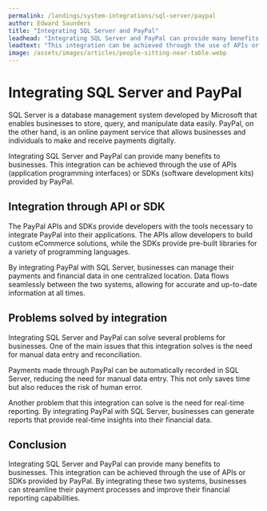 ```yaml
---
permalink: /landings/system-integrations/sql-server/paypal
author: Edward Saunders
title: "Integrating SQL Server and PayPal"
leadhead: "Integrating SQL Server and PayPal can provide many benefits to businesses"
leadtext: "This integration can be achieved through the use of APIs or SDKs provided by PayPal. By integrating these two systems, businesses can streamline their payment processes and improve their financial reporting capabilities."
image: /assets/images/articles/people-sitting-near-table.webp
---
```

<div class="arttext">    <h1>Integrating SQL Server and PayPal</h1>
    <p>SQL Server is a database management system developed by Microsoft that enables businesses to store, query, and manipulate data easily. PayPal, on the other hand, is an online payment service that allows businesses and individuals to make and receive payments digitally.</p>
    <p>Integrating SQL Server and PayPal can provide many benefits to businesses. This integration can be achieved through the use of APIs (application programming interfaces) or SDKs (software development kits) provided by PayPal.</p>
    <h2>Integration through API or SDK</h2>
    <p>The PayPal APIs and SDKs provide developers with the tools necessary to integrate PayPal into their applications. The APIs allow developers to build custom eCommerce solutions, while the SDKs provide pre-built libraries for a variety of programming languages.</p>
    <p>By integrating PayPal with SQL Server, businesses can manage their payments and financial data in one centralized location. Data flows seamlessly between the two systems, allowing for accurate and up-to-date information at all times.</p>
    <h2>Problems solved by integration</h2>
    <p>Integrating SQL Server and PayPal can solve several problems for businesses. One of the main issues that this integration solves is the need for manual data entry and reconciliation.</p>
    <p>Payments made through PayPal can be automatically recorded in SQL Server, reducing the need for manual data entry. This not only saves time but also reduces the risk of human error.</p>
    <p>Another problem that this integration can solve is the need for real-time reporting. By integrating PayPal with SQL Server, businesses can generate reports that provide real-time insights into their financial data.</p>
    <h2>Conclusion</h2>
    <p>Integrating SQL Server and PayPal can provide many benefits to businesses. This integration can be achieved through the use of APIs or SDKs provided by PayPal. By integrating these two systems, businesses can streamline their payment processes and improve their financial reporting capabilities.</p>
</div>